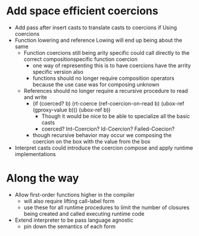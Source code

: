 # Add space efficient coercions

- Add pass after insert casts to translate casts to coercions if Using coercions
- Function lowering and reference Lowing will end up being about the same
  - Function coercions still being arity specific could call directly to the correct compositionspecific function coercion
     - one way of representing this is to have coercions have the arrity specific version also
     - functions should no longer require composition operators because the use case was for composing unknown
  - References should no longer require a recursive procedure to read and write
     - (if (coerced? b)
            (rt-coerce (ref-coercion-on-read b) (ubox-ref (gproxy-value b)))
            (ubox-ref b))
        - Though it would be nice to be able to specialize all the basic casts
        - coerced? Int-Coercion? Id-Coercion? Failed-Coecion? 
     - though recursive behavior may occur we composing the coercion on the box with the value from the box
- Interpret casts could introduce the coercion compose and apply runtime implementations

# Along the way
- Allow first-order functions higher in the compiler
  - will also require lifting call-label form
  - use these for all runtime procedures to limit the number of closures being created and called executing runtime code
- Extend interpreter to be pass language agnostic
  - pin down the semantics of each form
